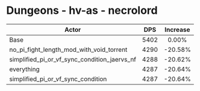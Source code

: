 # Dungeons - hv-as - necrolord
| Actor | DPS | Increase |
|---|:---:|:---:|
|Base|5402|0.00%|
|no_pi_fight_length_mod_with_void_torrent|4290|-20.58%|
|simplified_pi_or_vf_sync_condition_jaervs_nf|4288|-20.62%|
|everything|4287|-20.64%|
|simplified_pi_or_vf_sync_condition|4287|-20.64%|
